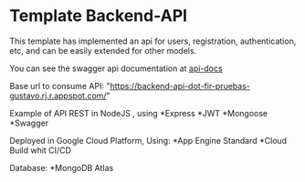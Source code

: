 # Template Backend-API
This template has implemented an api for users, registration, authentication, etc, and can be easily extended for other models.

You can see the swagger api documentation at [api-docs](https://backend-api-dot-fir-pruebas-gustavo.rj.r.appspot.com/api-docs/)

Base url to consume API: "https://backend-api-dot-fir-pruebas-gustavo.rj.r.appspot.com/"

Example of API REST in NodeJS , using
    *Express
    *JWT
    *Mongoose
    *Swagger

Deployed in Google Cloud Platform, Using:
    *App Engine Standard
    *Cloud Build whit CI/CD

Database:
    *MongoDB Atlas
